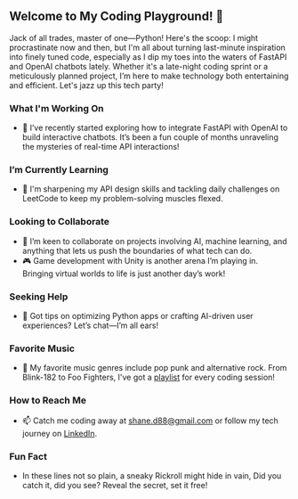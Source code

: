 ## Welcome to My Coding Playground! 👋

Jack of all trades, master of one—Python! Here's the scoop: I might procrastinate now and then, but I'm all about turning last-minute inspiration into finely tuned code, especially as I dip my toes into the waters of FastAPI and OpenAI chatbots lately. Whether it's a late-night coding sprint or a meticulously planned project, I’m here to make technology both entertaining and efficient. Let's jazz up this tech party!

### What I'm Working On
- 🔭 I’ve recently started exploring how to integrate FastAPI with OpenAI to build interactive chatbots. It’s been a fun couple of months unraveling the mysteries of real-time API interactions!

### I’m Currently Learning
- 🌱 I'm sharpening my API design skills and tackling daily challenges on LeetCode to keep my problem-solving muscles flexed.

### Looking to Collaborate
- 👯 I’m keen to collaborate on projects involving AI, machine learning, and anything that lets us push the boundaries of what tech can do.
- 🎮 Game development with Unity is another arena I’m playing in. Bringing virtual worlds to life is just another day’s work!

### Seeking Help
- 🤔 Got tips on optimizing Python apps or crafting AI-driven user experiences? Let’s chat—I’m all ears!
  
### Favorite Music
- 🎵 My favorite music genres include pop punk and alternative rock. From Blink-182 to Foo Fighters, I've got a [playlist](https://www.youtube.com/watch?v=dQw4w9WgXcQ) for every coding session!

### How to Reach Me
- 📫 Catch me coding away at [shane.d88@gmail.com](mailto:shane.d88@gmail.com) or follow my tech journey on [LinkedIn](https://www.linkedin.com/in/shaned88/).

### Fun Fact
- In these lines not so plain, a sneaky Rickroll might hide in vain, Did you catch it, did you see? Reveal the secret, set it free!
